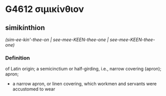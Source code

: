 # G4612 σιμικίνθιον

## simikínthion

_(sim-ee-kin'-thee-on | see-mee-KEEN-thee-one | see-mee-KEEN-thee-one)_

### Definition

of Latin origin; a semicinctium or half-girding, i.e., narrow covering (apron); apron; 

- a narrow apron, or linen covering, which workmen and servants were accustomed to wear
